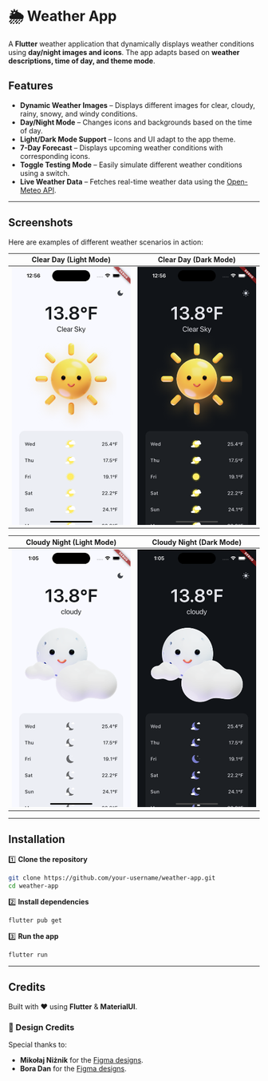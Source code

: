 # 🌦️ Weather App

A **Flutter** weather application that dynamically displays weather conditions using **day/night images and icons**. The app adapts based on **weather descriptions, time of day, and theme mode**.

## Features

- **Dynamic Weather Images** – Displays different images for clear, cloudy, rainy, snowy, and windy conditions.  
- **Day/Night Mode** – Changes icons and backgrounds based on the time of day.  
- **Light/Dark Mode Support** – Icons and UI adapt to the app theme.  
- **7-Day Forecast** – Displays upcoming weather conditions with corresponding icons.  
- **Toggle Testing Mode** – Easily simulate different weather conditions using a switch.  
- **Live Weather Data** – Fetches real-time weather data using the [Open-Meteo API](https://open-meteo.com/en/docs#latitude=31.9401&longitude=-106.4252&current=temperature_2m,is_day,weather_code&minutely_15=&hourly=&daily=weather_code&temperature_unit=fahrenheit&wind_speed_unit=mph&precipitation_unit=inch&timezone=auto&models=).

---

## Screenshots

Here are examples of different weather scenarios in action:

| Clear Day (Light Mode) | Clear Day (Dark Mode)  |
|-------------|---------------|
| ![Clear Day](assets/screenshots/sim-clear-light.png) | ![Clear Day](assets/screenshots/sim-clear-dark.png) |

| Cloudy Night (Light Mode) | Cloudy Night (Dark Mode) |
|-------------|---------------|
| ![Cloudy Night](assets/screenshots/sim-cloudy-light.png) | ![Cloudy Night](assets/screenshots/sim-cloudy-dark.png) |

---

## Installation

1️⃣ **Clone the repository**
```sh
git clone https://github.com/your-username/weather-app.git
cd weather-app
```

2️⃣ **Install dependencies**
```sh
flutter pub get
```

3️⃣ **Run the app**
```sh
flutter run
```

---

## Credits

Built with ❤️ using **Flutter** & **MaterialUI**.

### 🎨 Design Credits
Special thanks to:
- **Mikołaj Niżnik** for the [Figma designs](https://www.figma.com/community/file/1023658389987124693).
- **Bora Dan** for the [Figma designs](https://www.figma.com/community/file/1028044423168519795).


